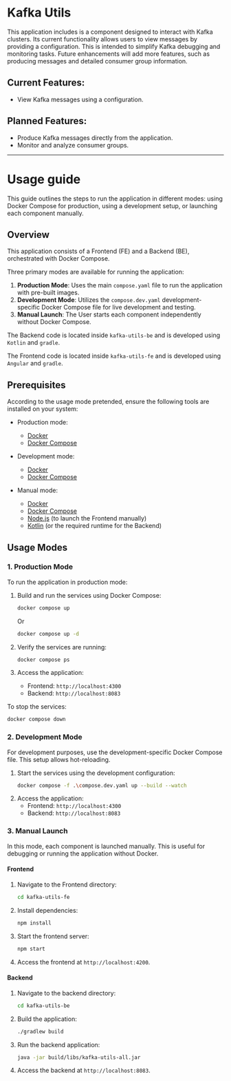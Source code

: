 # Kafka Utils

This application includes is a component designed to interact with Kafka clusters. Its current functionality allows users to view messages by providing a configuration. This is intended to simplify Kafka debugging and monitoring tasks. Future enhancements will add more features, such as producing messages and detailed consumer group information.

## Current Features:
- View Kafka messages using a configuration.

## Planned Features:
- Produce Kafka messages directly from the application.
- Monitor and analyze consumer groups.

---

# Usage guide

This guide outlines the steps to run the application in different modes: using Docker Compose for production, using a development setup, or launching each component manually. 


## Overview

This application consists of a Frontend (FE) and a Backend (BE), orchestrated with Docker Compose. 

Three primary modes are available for running the application:

1. **Production Mode**: Uses the main `compose.yaml` file to run the application with pre-built images.
2. **Development Mode**: Utilizes the `compose.dev.yaml` development-specific Docker Compose file for live development and testing.
3. **Manual Launch**: The User starts each component independently without Docker Compose.

The Backend code is located inside `kafka-utils-be` and is developed using `Kotlin` and `gradle`.

The Frontend code is located inside `kafka-utils-fe` and is developed using `Angular` and `gradle`.

## Prerequisites

According to the usage mode pretended, ensure the following tools are installed on your system:

* Production mode:
  - [Docker](https://www.docker.com/)
  - [Docker Compose](https://docs.docker.com/compose/)

* Development mode:
  - [Docker](https://www.docker.com/)
  - [Docker Compose](https://docs.docker.com/compose/)

* Manual mode:
  - [Docker](https://www.docker.com/)
  - [Docker Compose](https://docs.docker.com/compose/)
  - [Node.js](https://nodejs.org/) (to launch the Frontend manually)
  - [Kotlin](https://kotlinlang.org/) (or the required runtime for the Backend)

## Usage Modes

### 1. Production Mode

To run the application in production mode:

1. Build and run the services using Docker Compose:
   ```bash
   docker compose up
   ```
   Or
   ```bash
   docker compose up -d
   ```

2. Verify the services are running:
   ```bash
   docker compose ps
   ```
3. Access the application:
   - Frontend: `http://localhost:4300`
   - Backend: `http://localhost:8083`

To stop the services:
```bash
docker compose down
```

### 2. Development Mode

For development purposes, use the development-specific Docker Compose file. This setup allows hot-reloading.

1. Start the services using the development configuration:
   ```bash
   docker compose -f .\compose.dev.yaml up --build --watch
   ```
2. Access the application:
   - Frontend: `http://localhost:4300`
   - Backend: `http://localhost:8083`


### 3. Manual Launch

In this mode, each component is launched manually. This is useful for debugging or running the application without Docker.

#### Frontend

1. Navigate to the Frontend directory:
   ```bash
   cd kafka-utils-fe
   ```
2. Install dependencies:
   ```bash
   npm install
   ```
3. Start the frontend server:
   ```bash
   npm start
   ```
4. Access the frontend at `http://localhost:4200`.

#### Backend

1. Navigate to the backend directory:
   ```bash
   cd kafka-utils-be
   ```
2. Build the application:
   ```bash
   ./gradlew build
   ```
3. Run the backend application:
   ```bash
   java -jar build/libs/kafka-utils-all.jar
   ```
4. Access the backend at `http://localhost:8083`.